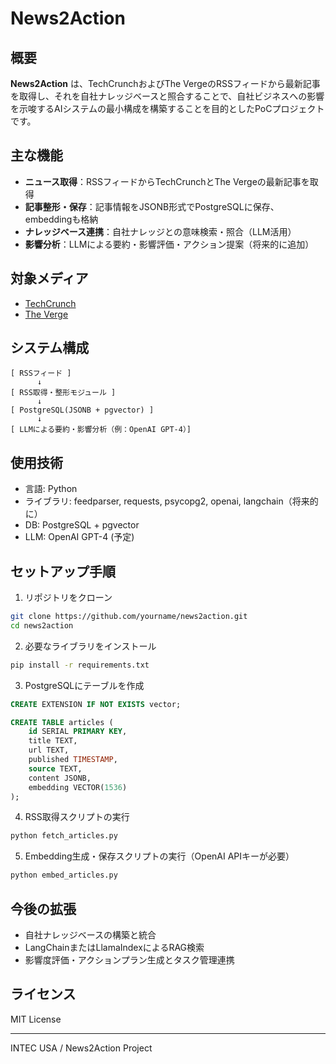 # News2Action

## 概要

**News2Action** は、TechCrunchおよびThe VergeのRSSフィードから最新記事を取得し、それを自社ナレッジベースと照合することで、自社ビジネスへの影響を示唆するAIシステムの最小構成を構築することを目的としたPoCプロジェクトです。

## 主な機能

- **ニュース取得**：RSSフィードからTechCrunchとThe Vergeの最新記事を取得
- **記事整形・保存**：記事情報をJSONB形式でPostgreSQLに保存、embeddingも格納
- **ナレッジベース連携**：自社ナレッジとの意味検索・照合（LLM活用）
- **影響分析**：LLMによる要約・影響評価・アクション提案（将来的に追加）

## 対象メディア

- [TechCrunch](https://techcrunch.com/feed/)
- [The Verge](https://www.theverge.com/rss/index.xml)

## システム構成

```text
[ RSSフィード ]
      ↓
[ RSS取得・整形モジュール ]
      ↓
[ PostgreSQL(JSONB + pgvector) ]
      ↓
[ LLMによる要約・影響分析（例：OpenAI GPT-4）]
```

## 使用技術

- 言語: Python
- ライブラリ: feedparser, requests, psycopg2, openai, langchain（将来的に）
- DB: PostgreSQL + pgvector
- LLM: OpenAI GPT-4 (予定)

## セットアップ手順

1. リポジトリをクローン
```bash
git clone https://github.com/yourname/news2action.git
cd news2action
```

2. 必要なライブラリをインストール
```bash
pip install -r requirements.txt
```

3. PostgreSQLにテーブルを作成
```sql
CREATE EXTENSION IF NOT EXISTS vector;

CREATE TABLE articles (
    id SERIAL PRIMARY KEY,
    title TEXT,
    url TEXT,
    published TIMESTAMP,
    source TEXT,
    content JSONB,
    embedding VECTOR(1536)
);
```

4. RSS取得スクリプトの実行
```bash
python fetch_articles.py
```

5. Embedding生成・保存スクリプトの実行（OpenAI APIキーが必要）
```bash
python embed_articles.py
```

## 今後の拡張

- 自社ナレッジベースの構築と統合
- LangChainまたはLlamaIndexによるRAG検索
- 影響度評価・アクションプラン生成とタスク管理連携

## ライセンス

MIT License

---

INTEC USA / News2Action Project
